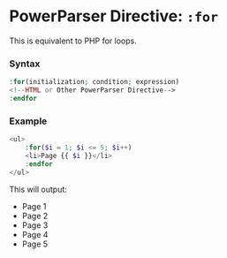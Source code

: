 # PowerParser Directive: `:for`

This is equivalent to PHP for loops.

### Syntax

```php
:for(initialization; condition; expression)
<!--HTML or Other PowerParser Directive-->
:endfor
```

### Example

```php
<ul>
    :for($i = 1; $i <= 5; $i++)
    <li>Page {{ $i }}</li>
    :endfor
</ul>
```

This will output:

<ul>
    <li>Page 1</li>
    <li>Page 2</li>
    <li>Page 3</li>
    <li>Page 4</li>
    <li>Page 5</li>
</ul>
